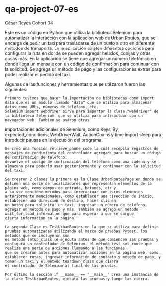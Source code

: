 # qa-project-07-es
César Reyes Cohort 04

Este es un código en Python que  utiliza la biblioteca Selenium para automatizar la interacción con la aplicación web de Urban.Routes, que se encarga de pedir un taxi para trasladarse
de un punto a otro en diferente métodos de transporte. En la aplicación existen diferentes opciones para configurar la ruta en donde se pueden agregar helados, cobijas y
otras cosas más. En la aplicación se tiene que agregar un número telefónico en donde llega un mensaje con un código de confirmación para continuar con la solicitud. Se agrega un método 
de pago y las configuraciones extras para  poder realizar el pedido del taxi.

Algunas de las funciones y herramientas que se utilizaron fueron las siguientes:

    Primero tuvimos que hacer la Importación de bibliotecas como import data que es un módulo llamado "data" que se utiliza para almacenar datos como URLs, números de teléfono, etc.
    Selenium import webdriver sirve para importar la clase "webdriver" de la biblioteca Selenium, que se utiliza para interactuar con un navegador web. También se usaron otras
   importaciones adicionales de Selenium, como Keys, By, expected_conditions, WebDriverWait, ActionChains y time import sleep para introducir pausas en la ejecución del programa.

    Se creó una función retrieve_phone_code la cuál recopila registros de mensajes de rendimiento del controlador agregado para buscar un código de confirmación de teléfono.
    devuelve el código de confirmación del teléfono como una cadena y se almacena para poderlo usar posteriormente y continuar con la solicitud del taxi.

    Se crearon 2 clases la primera es la Clase UrbanRoutesPage en donde se definen una serie de localizadores que representan elementos de la página web, como campos de entrada, botones, etc y 
    a su vez contiene métodos para interactuar con estos elementos anteriormente mencionados, como establecer una dirección de inicio, establecer una dirección de destino, hacer clic en 
    un botón para solicitar un taxi, ingresar un número de teléfono, agregar un método de pago y más. También se agregó un método wait_for_load_information que para esperar a que se cargue 
    cierta información en la página.

    La segunda Clase es TestUrbanRoutes en la que se utiliza para definir pruebas automatizadas utilizando el marco de pruebas Pytest, los metodos que se incluyeron son 
    el método setup_class se ejecuta antes de que comiencen las pruebas y configura un controlador de Selenium, el método test_set_route que realiza una serie de acciones llamando a las funciones 
    que se crearon antes para automatizar acciones en la página web, como establecer rutas, ingresar información de contacto y método de pago, y tomar un taxi y el método teardown_class que cierra 
    el controlador de Selenium al final de las pruebas.

    Por último la sección if __name__ == '__main__' crea una instancia de la clase TestUrbanRoutes, ejecuta las pruebas y luego las cierra.
